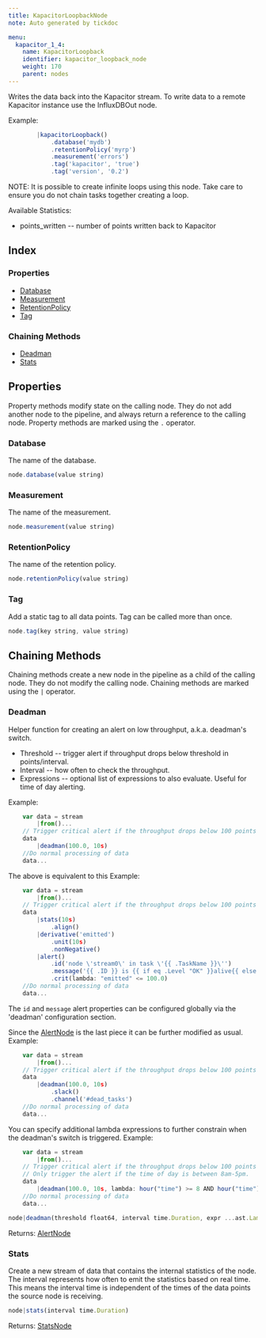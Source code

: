 ```yaml
---
title: KapacitorLoopbackNode
note: Auto generated by tickdoc

menu:
  kapacitor_1_4:
    name: KapacitorLoopback
    identifier: kapacitor_loopback_node
    weight: 170
    parent: nodes
---
```


Writes the data back into the Kapacitor stream. 
To write data to a remote Kapacitor instance use the InfluxDBOut node. 

Example: 


```javascript
        |kapacitorLoopback()
            .database('mydb')
            .retentionPolicy('myrp')
            .measurement('errors')
            .tag('kapacitor', 'true')
            .tag('version', '0.2')
```


NOTE: It is possible to create infinite loops using this node. 
Take care to ensure you do not chain tasks together creating a loop. 

Available Statistics: 

* points_written -- number of points written back to Kapacitor 



Index
-----

### Properties

-	[Database](/kapacitor/v1.4/nodes/kapacitor_loopback_node/#database)
-	[Measurement](/kapacitor/v1.4/nodes/kapacitor_loopback_node/#measurement)
-	[RetentionPolicy](/kapacitor/v1.4/nodes/kapacitor_loopback_node/#retentionpolicy)
-	[Tag](/kapacitor/v1.4/nodes/kapacitor_loopback_node/#tag)

### Chaining Methods

-	[Deadman](/kapacitor/v1.4/nodes/kapacitor_loopback_node/#deadman)
-	[Stats](/kapacitor/v1.4/nodes/kapacitor_loopback_node/#stats)

Properties
----------

Property methods modify state on the calling node.
They do not add another node to the pipeline, and always return a reference to the calling node.
Property methods are marked using the `.` operator.


### Database

The name of the database. 


```javascript
node.database(value string)
```


### Measurement

The name of the measurement. 


```javascript
node.measurement(value string)
```


### RetentionPolicy

The name of the retention policy. 


```javascript
node.retentionPolicy(value string)
```


### Tag

Add a static tag to all data points. 
Tag can be called more than once. 



```javascript
node.tag(key string, value string)
```


Chaining Methods
----------------

Chaining methods create a new node in the pipeline as a child of the calling node.
They do not modify the calling node.
Chaining methods are marked using the `|` operator.


### Deadman

Helper function for creating an alert on low throughput, a.k.a. deadman&#39;s switch. 

- Threshold -- trigger alert if throughput drops below threshold in points/interval. 
- Interval -- how often to check the throughput. 
- Expressions -- optional list of expressions to also evaluate. Useful for time of day alerting. 

Example: 


```javascript
    var data = stream
        |from()...
    // Trigger critical alert if the throughput drops below 100 points per 10s and checked every 10s.
    data
        |deadman(100.0, 10s)
    //Do normal processing of data
    data...
```

The above is equivalent to this 
Example: 


```javascript
    var data = stream
        |from()...
    // Trigger critical alert if the throughput drops below 100 points per 10s and checked every 10s.
    data
        |stats(10s)
            .align()
        |derivative('emitted')
            .unit(10s)
            .nonNegative()
        |alert()
            .id('node \'stream0\' in task \'{{ .TaskName }}\'')
            .message('{{ .ID }} is {{ if eq .Level "OK" }}alive{{ else }}dead{{ end }}: {{ index .Fields "emitted" | printf "%0.3f" }} points/10s.')
            .crit(lambda: "emitted" <= 100.0)
    //Do normal processing of data
    data...
```

The `id` and `message` alert properties can be configured globally via the &#39;deadman&#39; configuration section. 

Since the [AlertNode](/kapacitor/v1.4/nodes/alert_node/) is the last piece it can be further modified as usual. 
Example: 


```javascript
    var data = stream
        |from()...
    // Trigger critical alert if the throughput drops below 100 points per 10s and checked every 10s.
    data
        |deadman(100.0, 10s)
            .slack()
            .channel('#dead_tasks')
    //Do normal processing of data
    data...
```

You can specify additional lambda expressions to further constrain when the deadman&#39;s switch is triggered. 
Example: 


```javascript
    var data = stream
        |from()...
    // Trigger critical alert if the throughput drops below 100 points per 10s and checked every 10s.
    // Only trigger the alert if the time of day is between 8am-5pm.
    data
        |deadman(100.0, 10s, lambda: hour("time") >= 8 AND hour("time") <= 17)
    //Do normal processing of data
    data...
```



```javascript
node|deadman(threshold float64, interval time.Duration, expr ...ast.LambdaNode)
```

Returns: [AlertNode](/kapacitor/v1.4/nodes/alert_node/)


### Stats

Create a new stream of data that contains the internal statistics of the node. 
The interval represents how often to emit the statistics based on real time. 
This means the interval time is independent of the times of the data points the source node is receiving. 


```javascript
node|stats(interval time.Duration)
```

Returns: [StatsNode](/kapacitor/v1.4/nodes/stats_node/)

